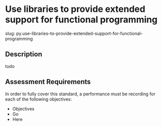 
# Use libraries to provide extended support for functional programming

slug: py.use-libraries-to-provide-extended-support-for-functional-programming

## Description
todo

## Assessment Requirements
In order to fully cover this standard, a performance must be recording for each of the following objectives:

- Objectives
- Go
- Here

          